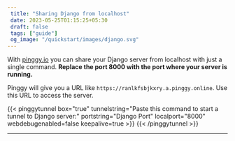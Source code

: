 ```yaml
---
 title: "Sharing Django from localhost" 
 date: 2023-05-25T01:15:25+05:30 
 draft: false 
 tags: ["guide"]
 og_image: "/quickstart/images/django.svg"
---
```


With [pinggy.io](https://pinggy.io) you can share your Django server from localhost with just a single command. **Replace the port 8000 with the port where your server is running.**

Pinggy will give you a URL like `https://ranlkfsbjkxry.a.pinggy.online`. Use this URL to access the server.

{{< pinggytunnel box="true" tunnelstring="Paste this command to start a tunnel to Django server:" portstring="Django Port" localport="8000" webdebugenabled=false keepalive=true >}}
{{< /pinggytunnel >}}

<hr>
